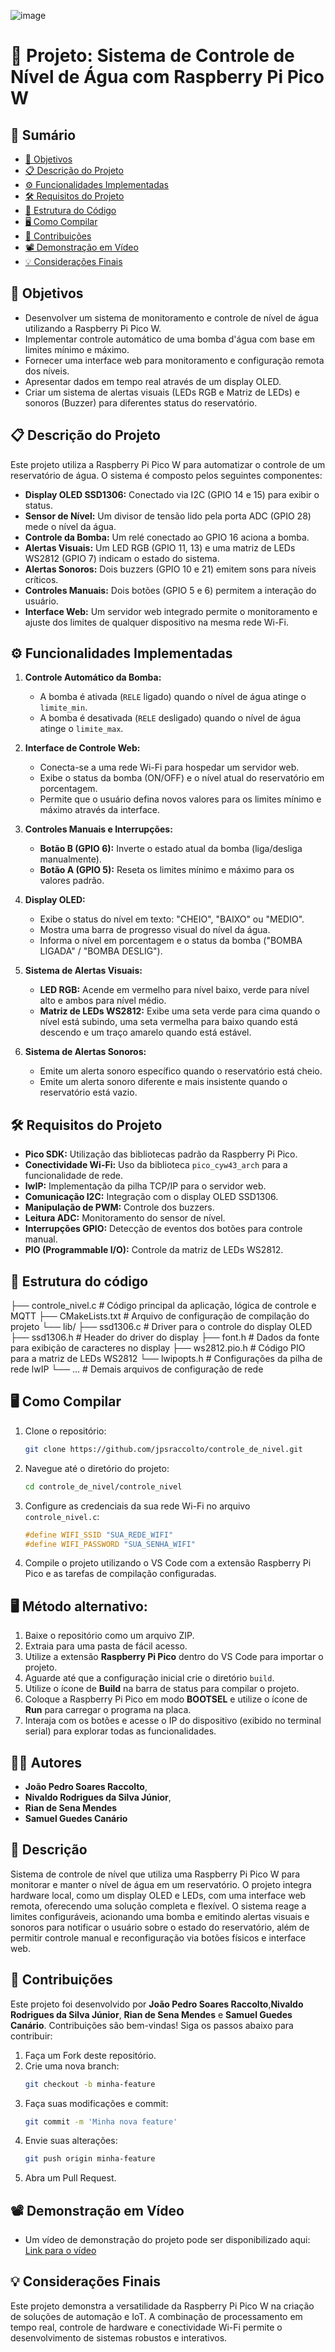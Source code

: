 ![image](https://github.com/user-attachments/assets/f2a5c9b8-6208-4723-8f46-1d74be421827)

# 👥 Projeto: Sistema de Controle de Nível de Água com Raspberry Pi Pico W

## 📑 Sumário

- [🎯 Objetivos](#-objetivos)
- [📋 Descrição do Projeto](#-descrição-do-projeto)
- [⚙️ Funcionalidades Implementadas](#️-funcionalidades-implementadas)
- [🛠️ Requisitos do Projeto](#️-requisitos-do-projeto)
- [📂 Estrutura do Código](#-estrutura-do-código)
- [🖥️ Como Compilar](#️-como-compilar)
- [🤝 Contribuições](#-contribuições)
- [📽️ Demonstração em Vídeo](#️-demonstração-em-vídeo)
- [💡 Considerações Finais](#-considerações-finais)

## 🎯 Objetivos

- Desenvolver um sistema de monitoramento e controle de nível de água utilizando a Raspberry Pi Pico W.
- Implementar controle automático de uma bomba d'água com base em limites mínimo e máximo.
- Fornecer uma interface web para monitoramento e configuração remota dos níveis.
- Apresentar dados em tempo real através de um display OLED.
- Criar um sistema de alertas visuais (LEDs RGB e Matriz de LEDs) e sonoros (Buzzer) para diferentes status do reservatório.

## 📋 Descrição do Projeto

Este projeto utiliza a Raspberry Pi Pico W para automatizar o controle de um reservatório de água. O sistema é composto pelos seguintes componentes:

- **Display OLED SSD1306:** Conectado via I2C (GPIO 14 e 15) para exibir o status.
- **Sensor de Nível:** Um divisor de tensão lido pela porta ADC (GPIO 28) mede o nível da água.
- **Controle da Bomba:** Um relé conectado ao GPIO 16 aciona a bomba.
- **Alertas Visuais:** Um LED RGB (GPIO 11, 13) e uma matriz de LEDs WS2812 (GPIO 7) indicam o estado do sistema.
- **Alertas Sonoros:** Dois buzzers (GPIO 10 e 21) emitem sons para níveis críticos.
- **Controles Manuais:** Dois botões (GPIO 5 e 6) permitem a interação do usuário.
- **Interface Web:** Um servidor web integrado permite o monitoramento e ajuste dos limites de qualquer dispositivo na mesma rede Wi-Fi.

## ⚙️ Funcionalidades Implementadas

1.  **Controle Automático da Bomba:**
    - A bomba é ativada (`RELE` ligado) quando o nível de água atinge o `limite_min`.
    - A bomba é desativada (`RELE` desligado) quando o nível de água atinge o `limite_max`.

2.  **Interface de Controle Web:**
    - Conecta-se a uma rede Wi-Fi para hospedar um servidor web.
    - Exibe o status da bomba (ON/OFF) e o nível atual do reservatório em porcentagem.
    - Permite que o usuário defina novos valores para os limites mínimo e máximo através da interface.

3.  **Controles Manuais e Interrupções:**
    - **Botão B (GPIO 6):** Inverte o estado atual da bomba (liga/desliga manualmente).
    - **Botão A (GPIO 5):** Reseta os limites mínimo e máximo para os valores padrão.

4.  **Display OLED:**
    - Exibe o status do nível em texto: "CHEIO", "BAIXO" ou "MEDIO".
    - Mostra uma barra de progresso visual do nível da água.
    - Informa o nível em porcentagem e o status da bomba ("BOMBA LIGADA" / "BOMBA DESLIG").

5.  **Sistema de Alertas Visuais:**
    - **LED RGB:** Acende em vermelho para nível baixo, verde para nível alto e ambos para nível médio.
    - **Matriz de LEDs WS2812:** Exibe uma seta verde para cima quando o nível está subindo, uma seta vermelha para baixo quando está descendo e um traço amarelo quando está estável.

6.  **Sistema de Alertas Sonoros:**
    - Emite um alerta sonoro específico quando o reservatório está cheio.
    - Emite um alerta sonoro diferente e mais insistente quando o reservatório está vazio.

## 🛠️ Requisitos do Projeto

- **Pico SDK:** Utilização das bibliotecas padrão da Raspberry Pi Pico.
- **Conectividade Wi-Fi:** Uso da biblioteca `pico_cyw43_arch` para a funcionalidade de rede.
- **lwIP:** Implementação da pilha TCP/IP para o servidor web.
- **Comunicação I2C:** Integração com o display OLED SSD1306.
- **Manipulação de PWM:** Controle dos buzzers.
- **Leitura ADC:** Monitoramento do sensor de nível.
- **Interrupções GPIO:** Detecção de eventos dos botões para controle manual.
- **PIO (Programmable I/O):** Controle da matriz de LEDs WS2812.

## 📂 Estrutura do código
├── controle_nivel.c        # Código principal da aplicação, lógica de controle e MQTT
├── CMakeLists.txt        # Arquivo de configuração de compilação do projeto
└── lib/
   ├── ssd1306.c         # Driver para o controle do display OLED
   ├── ssd1306.h         # Header do driver do display
   ├── font.h            # Dados da fonte para exibição de caracteres no display
   ├── ws2812.pio.h         # Código PIO para a matriz de LEDs WS2812
   └── lwipopts.h           # Configurações da pilha de rede lwIP
└── ...               # Demais arquivos de configuração de rede


## 🖥️ Como Compilar

1.  Clone o repositório:
    ```bash
    git clone https://github.com/jpsraccolto/controle_de_nivel.git
    ```
2.  Navegue até o diretório do projeto:
    ```bash
    cd controle_de_nivel/controle_nivel
    ```
3.  Configure as credenciais da sua rede Wi-Fi no arquivo `controle_nivel.c`:
    ```c
    #define WIFI_SSID "SUA_REDE_WIFI"
    #define WIFI_PASSWORD "SUA_SENHA_WIFI"
    ```
4.  Compile o projeto utilizando o VS Code com a extensão Raspberry Pi Pico e as tarefas de compilação configuradas.

## 🖥️ Método alternativo:

1.  Baixe o repositório como um arquivo ZIP.
2.  Extraia para uma pasta de fácil acesso.
3.  Utilize a extensão **Raspberry Pi Pico** dentro do VS Code para importar o projeto.
4.  Aguarde até que a configuração inicial crie o diretório `build`.
5.  Utilize o ícone de **Build** na barra de status para compilar o projeto.
6.  Coloque a Raspberry Pi Pico em modo **BOOTSEL** e utilize o ícone de **Run** para carregar o programa na placa.
7.  Interaja com os botões e acesse o IP do dispositivo (exibido no terminal serial) para explorar todas as funcionalidades.

## 🧑‍💻 Autores
- **João Pedro Soares Raccolto**,
- **Nivaldo Rodrigues da Silva Júnior**,
- **Rian de Sena Mendes**
- **Samuel Guedes Canário**

## 📝 Descrição

Sistema de controle de nível que utiliza uma Raspberry Pi Pico W para monitorar e manter o nível de água em um reservatório. O projeto integra hardware local, como um display OLED e LEDs, com uma interface web remota, oferecendo uma solução completa e flexível. O sistema reage a limites configuráveis, acionando uma bomba e emitindo alertas visuais e sonoros para notificar o usuário sobre o estado do reservatório, além de permitir controle manual e reconfiguração via botões físicos e interface web.

## 🤝 Contribuições

Este projeto foi desenvolvido por **João Pedro Soares Raccolto**,**Nivaldo Rodrigues da Silva Júnior**,
**Rian de Sena Mendes**
e **Samuel Guedes Canário**. Contribuições são bem-vindas! Siga os passos abaixo para contribuir:

1.  Faça um Fork deste repositório.
2.  Crie uma nova branch:
    ```bash
    git checkout -b minha-feature
    ```
3.  Faça suas modificações e commit:
    ```bash
    git commit -m 'Minha nova feature'
    ```
4.  Envie suas alterações:
    ```bash
    git push origin minha-feature
    ```
5.  Abra um Pull Request.

## 📽️ Demonstração em Vídeo

- Um vídeo de demonstração do projeto pode ser disponibilizado aqui: [Link para o vídeo](https://drive.google.com/drive/folders/1JETavgzeSnB6-2uaEOxAcaWOotPkdZKv?usp=sharing)

## 💡 Considerações Finais

Este projeto demonstra a versatilidade da Raspberry Pi Pico W na criação de soluções de automação e IoT. A combinação de processamento em tempo real, controle de hardware e conectividade Wi-Fi permite o desenvolvimento de sistemas robustos e interativos.
